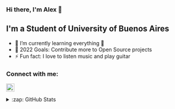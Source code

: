 ### Hi there, I'm Alex 👋

## I'm a Student of University of Buenos Aires

- 🌱 I’m currently learning everything 🤣
- 🥅 2022 Goals: Contribute more to Open Source projects
- ⚡ Fun fact: I love to listen music and play guitar

### Connect with me:

[<img align="left" alt="codeSTACKr | LinkedIn" width="22px" src="https://cdn.jsdelivr.net/npm/simple-icons@v3/icons/linkedin.svg" />][linkedin]

<br />
<br />

<details>
  <summary>:zap: GitHub Stats</summary>

  <img align="left" alt="Alex1161's GitHub Stats" src="https://github-readme-stats.alex1161.vercel.app/api?username=Alex1161&show_icons=true&hide_border=true" />

</details>

[linkedin]: https://linkedin.com/in/gabriel-alexander-arbieto-benites-1b534b208
